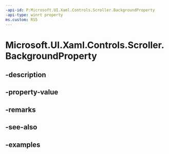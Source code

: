 ```yaml
---
-api-id: P:Microsoft.UI.Xaml.Controls.Scroller.BackgroundProperty
-api-type: winrt property
ms.custom: RS5
---
```


<!-- Property syntax.
public DependencyProperty BackgroundProperty { get; }
-->

# Microsoft.UI.Xaml.Controls.Scroller.BackgroundProperty

## -description

## -property-value

## -remarks

## -see-also

## -examples

